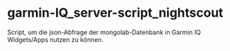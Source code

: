# garmin-IQ_server-script_nightscout
Script, um die json-Abfrage der mongolab-Datenbank in Garmin IQ Widgets/Apps nutzen zu können.
